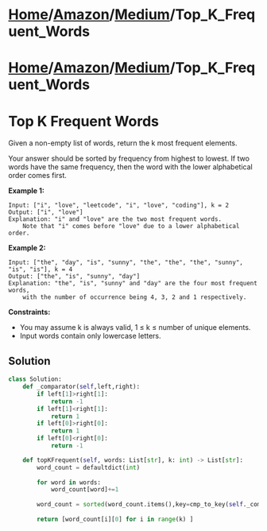 # [Home](./../../..)/[Amazon](./../..)/[Medium](./..)/Top_K_Frequent_Words
# [Home](./../../..)/[Amazon](./../..)/[Medium](./..)/Top_K_Frequent_Words
<h1>Top K Frequent Words</h1>

<p>
Given a non-empty list of words, return the k most frequent elements.

Your answer should be sorted by frequency from highest to lowest. If two words have the same frequency, then the word with the lower alphabetical order comes first.

</p>

<b>Example 1:</b>

    Input: ["i", "love", "leetcode", "i", "love", "coding"], k = 2
    Output: ["i", "love"]
    Explanation: "i" and "love" are the two most frequent words.
        Note that "i" comes before "love" due to a lower alphabetical order.

<b>Example 2:</b>

    Input: ["the", "day", "is", "sunny", "the", "the", "the", "sunny", "is", "is"], k = 4
    Output: ["the", "is", "sunny", "day"]
    Explanation: "the", "is", "sunny" and "day" are the four most frequent words,
        with the number of occurrence being 4, 3, 2 and 1 respectively.
 
<b>Constraints:</b>

- You may assume k is always valid, 1 ≤ k ≤ number of unique elements.
- Input words contain only lowercase letters.

<h2>Solution</h2>

```python
class Solution:
    def _comparator(self,left,right):
        if left[1]>right[1]:
            return -1
        if left[1]<right[1]:
            return 1
        if left[0]>right[0]:
            return 1
        if left[0]<right[0]:
            return -1

    def topKFrequent(self, words: List[str], k: int) -> List[str]:
        word_count = defaultdict(int)
        
        for word in words:
            word_count[word]+=1
        
        word_count = sorted(word_count.items(),key=cmp_to_key(self._comparator))
        
        return [word_count[i][0] for i in range(k) ]
```
